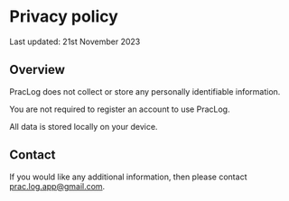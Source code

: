 # Privacy policy

Last updated: 21st November 2023

## Overview

PracLog does not collect or store any personally identifiable information. 

You are not required to register an account to use PracLog.

All data is stored locally on your device.

## Contact

If you would like any additional information, then please contact prac.log.app@gmail.com.